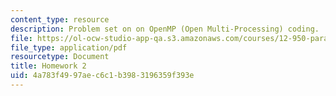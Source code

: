 ```yaml
---
content_type: resource
description: Problem set on on OpenMP (Open Multi-Processing) coding.
file: https://ol-ocw-studio-app-qa.s3.amazonaws.com/courses/12-950-parallel-programming-for-multicore-machines-using-openmp-and-mpi-january-iap-2010/4a783f4997aec6c1b3983196359f393e_MIT12_950IAP10_hw2.pdf
file_type: application/pdf
resourcetype: Document
title: Homework 2
uid: 4a783f49-97ae-c6c1-b398-3196359f393e
---
```

